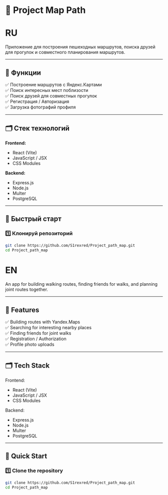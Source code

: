 # 🚀 Project Map Path
# RU
Приложение для построения пешеходных маршрутов, поиска друзей для прогулок и совместного планирования маршрутов.

---

## 📌 Функции

✅ Построение маршрутов с Яндекс.Картами  
✅ Поиск интересных мест поблизости  
✅ Поиск друзей для совместных прогулок  
✅ Регистрация / Авторизация  
✅ Загрузка фотографий профиля  

---

## 🗂 Стек технологий

**Frontend:**
- React (Vite)  
- JavaScript / JSX  
- CSS Modules  

**Backend:**  
- Express.js  
- Node.js  
- Multer 
- PostgreSQL
---

## 🚀 Быстрый старт

### 1️⃣ Клонируй репозиторий
```bash
git clone https://github.com/S1rexred/Project_path_map.git
cd Project_path_map
```
# EN
An app for building walking routes, finding friends for walks, and planning joint routes together.

---

## 📌 Features

✅ Building routes with Yandex.Maps  
✅ Searching for interesting nearby places  
✅ Finding friends for joint walks  
✅ Registration / Authorization  
✅ Profile photo uploads  

---

## 🗂️ Tech Stack

Frontend:
- React (Vite)
- JavaScript / JSX
- CSS Modules

Backend:
- Express.js
- Node.js
- Multer
- PostgreSQL

---

## 🚀 Quick Start

### 1️⃣ Clone the repository
```bash
git clone https://github.com/S1rexred/Project_path_map.git
cd Project_path_map
